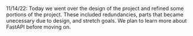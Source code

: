 11/14/22: Today we went over the design of the project and refined some portions of the project. These included redundancies, parts that became unecessary due to design, and stretch goals. We plan to learn more about FastAPI before moving on.
